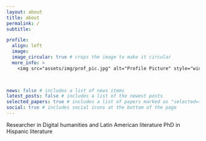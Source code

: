 ```yaml
---
layout: about
title: about
permalink: /
subtitle: 

profile:
  align: left
  image: 
  image_circular: true # crops the image to make it circular
  more_info: >
    <img src="assets/img/prof_pic.jpg" alt="Profile Picture" style="width: 180px; height: 200px; border-radius: 50%; float: right;">

    

news: false # includes a list of news items
latest_posts: false # includes a list of the newest posts
selected_papers: true # includes a list of papers marked as "selected={true}"
social: true # includes social icons at the bottom of the page
---
```





Researcher in Digital humanities and Latin American literature
PhD in Hispanic literature 

